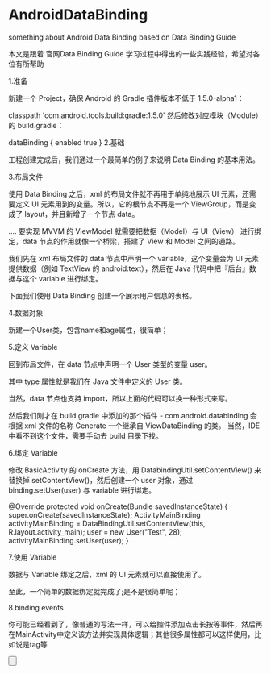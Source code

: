 # AndroidDataBinding

something about Android Data Binding based on Data Binding Guide

本文是跟着 官网Data Binding Guide 学习过程中得出的一些实践经验，希望对各位有所帮助

1.准备

新建一个 Project，确保 Android 的 Gradle 插件版本不低于 1.5.0-alpha1：

classpath 'com.android.tools.build:gradle:1.5.0'
然后修改对应模块（Module）的 build.gradle：

dataBinding {
    enabled true
}
2.基础

工程创建完成后，我们通过一个最简单的例子来说明 Data Binding 的基本用法。

3.布局文件

使用 Data Binding 之后，xml 的布局文件就不再用于单纯地展示 UI 元素，还需要定义 UI 元素用到的变量。所以，它的根节点不再是一个 ViewGroup，而是变成了 layout，并且新增了一个节点 data。

<layout xmlns:android="http://schemas.android.com/apk/res/android">
    <data>
    </data>
    <!--原先的根节点（Root Element）-->
    <LinearLayout>
    ....
    </LinearLayout>
</layout>
要实现 MVVM 的 ViewModel 就需要把数据（Model）与 UI（View） 进行绑定，data 节点的作用就像一个桥梁，搭建了 View 和 Model 之间的通路。

我们先在 xml 布局文件的 data 节点中声明一个 variable，这个变量会为 UI 元素提供数据（例如 TextView 的 android:text），然后在 Java 代码中把『后台』数据与这个 variable 进行绑定。

下面我们使用 Data Binding 创建一个展示用户信息的表格。

4.数据对象

新建一个User类，包含name和age属性，很简单；

5.定义 Variable

回到布局文件，在 data 节点中声明一个 User 类型的变量 user。

<data>
    <variable name="user" type="com.liangfeizc.databindingsamples.basic.User" />
</data>
其中 type 属性就是我们在 Java 文件中定义的 User 类。

当然，data 节点也支持 import，所以上面的代码可以换一种形式来写。

<data>
    <import type="dbh.leo.com.databinding.entity.User" />
    <variable name="user" type="User" />
</data>
然后我们刚才在 build.gradle 中添加的那个插件 - com.android.databinding 会根据 xml 文件的名称 Generate 一个继承自 ViewDataBinding 的类。 当然，IDE 中看不到这个文件，需要手动去 build 目录下找。

6.绑定 Variable

修改 BasicActivity 的 onCreate 方法，用 DatabindingUtil.setContentView() 来替换掉 setContentView()，然后创建一个 user 对象，通过 binding.setUser(user) 与 variable 进行绑定。

@Override
protected void onCreate(Bundle savedInstanceState) {
    super.onCreate(savedInstanceState);
    ActivityMainBinding activityMainBinding = DataBindingUtil.setContentView(this, R.layout.activity_main);
    user = new User("Test", 28);
    activityMainBinding.setUser(user);
}


7.使用 Variable

数据与 Variable 绑定之后，xml 的 UI 元素就可以直接使用了。

<TextView
    android:layout_width="wrap_content"
    android:layout_height="wrap_content"
    android:text="@{user.name}" />
至此，一个简单的数据绑定就完成了;是不是很简单呢；


8.binding events

你可能已经看到了，像普通的写法一样，可以给控件添加点击长按等事件，然后再在MainActivity中定义该方法并实现具体逻辑；其他很多属性都可以这样使用，比如说是tag等

<Button
    android:layout_width="wrap_content"
    android:layout_height="wrap_content"
    android:layout_marginTop="@dimen/dimen_30"
    android:gravity="center"
    android:onClick="btnUpdate"
    android:tag="@{observableUser.name + observableUser.age}"
    android:text="update"
    android:textColor="@color/colorAccent"
    android:textSize="22sp" />
